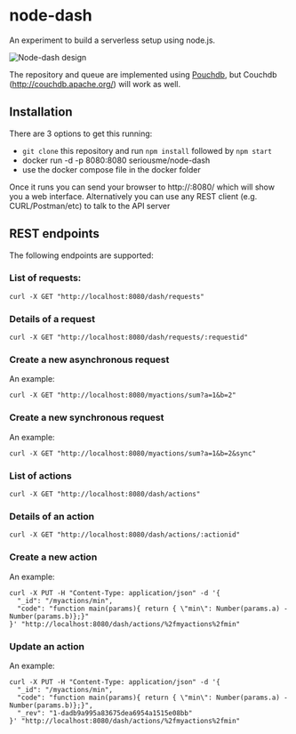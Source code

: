 # node-dash
An experiment to build a serverless setup using node.js.

![Node-dash design](https://rawgit.com/seriousme/node-dash/master/Node-dash.svg)

The repository and queue are implemented using [Pouchdb](https://pouchdb.com/), but Couchdb (http://couchdb.apache.org/) will work as well.

## Installation
There are 3 options to get this running:
- `git clone` this repository and run `npm install` followed by `npm start`
- docker run -d -p 8080:8080 seriousme/node-dash
- use the docker compose file in the docker folder

Once it runs you can send your browser to http://<host>:8080/ which will show you a web interface.
Alternatively you can use any REST client (e.g. CURL/Postman/etc) to talk to the API server

## REST endpoints
The following endpoints are supported:

### List of requests:
```
curl -X GET "http://localhost:8080/dash/requests"
```
### Details of a request
```
curl -X GET "http://localhost:8080/dash/requests/:requestid"
```
### Create a new asynchronous request
An example:
```
curl -X GET "http://localhost:8080/myactions/sum?a=1&b=2"
```
### Create a new synchronous request
An example:
```
curl -X GET "http://localhost:8080/myactions/sum?a=1&b=2&sync"
```
### List of actions
```
curl -X GET "http://localhost:8080/dash/actions"
```
### Details of an action
```
curl -X GET "http://localhost:8080/dash/actions/:actionid"
```
### Create a new action
An example:
```
curl -X PUT -H "Content-Type: application/json" -d '{
  "_id": "/myactions/min",
  "code": "function main(params){ return { \"min\": Number(params.a) - Number(params.b)};}"
}' "http://localhost:8080/dash/actions/%2fmyactions%2fmin"
```

### Update an action
An example:
```
curl -X PUT -H "Content-Type: application/json" -d '{
  "_id": "/myactions/min",
  "code": "function main(params){ return { \"min\": Number(params.a) - Number(params.b)};}",
  "_rev": "1-dadb9a995a83675dea6954a1515e08bb"
}' "http://localhost:8080/dash/actions/%2fmyactions%2fmin"
```
